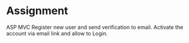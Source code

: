 # Assignment
ASP MVC Register new user and send verification to email. Activate the account via email link and allow to Login.
